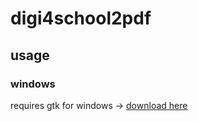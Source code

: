 # digi4school2pdf
## usage
### windows
requires gtk for windows -> [download here](https://github.com/tschoonj/GTK-for-Windows-Runtime-Environment-Installer/releases)

